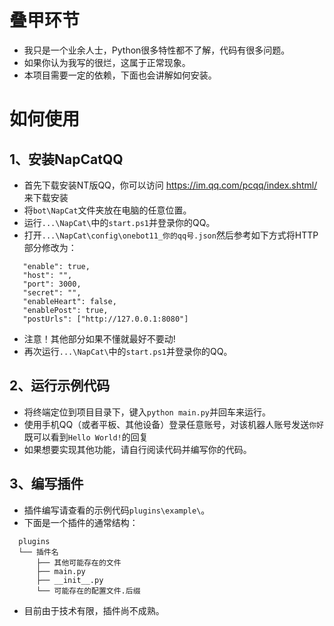 # 叠甲环节

 - 我只是一个业余人士，Python很多特性都不了解，代码有很多问题。
 - 如果你认为我写的很烂，这属于正常现象。
 - 本项目需要一定的依赖，下面也会讲解如何安装。

# 如何使用

## 1、安装NapCatQQ

 - 首先下载安装NT版QQ，你可以访问 https://im.qq.com/pcqq/index.shtml/ 来下载安装
 - 将`bot\NapCat`文件夹放在电脑的任意位置。
 - 运行`...\NapCat\`中的`start.ps1`并登录你的QQ。
 - 打开`...\NapCat\config\onebot11_你的qq号.json`然后参考如下方式将HTTP部分修改为：
 ```
    "enable": true,
    "host": "",
    "port": 3000,
    "secret": "",
    "enableHeart": false,
    "enablePost": true,
    "postUrls": ["http://127.0.0.1:8080"]
  ```
  - 注意！其他部分如果不懂就最好不要动!
  - 再次运行`...\NapCat\`中的`start.ps1`并登录你的QQ。

## 2、运行示例代码

  - 将终端定位到项目目录下，键入`python main.py`并回车来运行。
  - 使用手机QQ（或者平板、其他设备）登录任意账号，对该机器人账号发送`你好`既可以看到`Hello World!`的回复
  - 如果想要实现其他功能，请自行阅读代码并编写你的代码。

## 3、编写插件
  - 插件编写请查看的示例代码`plugins\example\`。
  - 下面是一个插件的通常结构：
  ```
    plugins
    └── 插件名
        ├── 其他可能存在的文件
        ├── main.py
        ├── __init__.py
        └── 可能存在的配置文件.后缀
  ```
  - 目前由于技术有限，插件尚不成熟。
